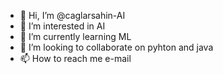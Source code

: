 - 👋 Hi, I’m @caglarsahin-AI
- 👀 I’m interested in AI
- 🌱 I’m currently learning ML
- 💞️ I’m looking to collaborate on pyhton and java
- 📫 How to reach me e-mail

<!---
cakicaki/cakicaki is a ✨ special ✨ repository because its `README.md` (this file) appears on your GitHub profile.
You can click the Preview link to take a look at your changes.
--->
